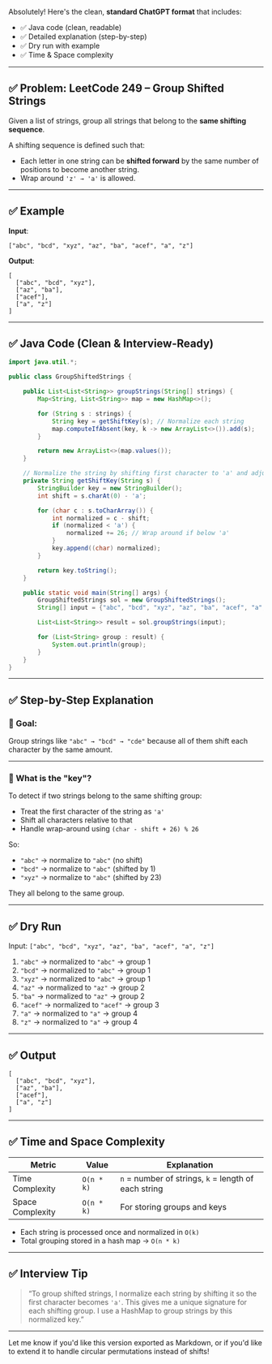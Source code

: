 Absolutely! Here's the clean, **standard ChatGPT format** that includes:

* ✅ Java code (clean, readable)
* ✅ Detailed explanation (step-by-step)
* ✅ Dry run with example
* ✅ Time & Space complexity

---

## ✅ Problem: LeetCode 249 – Group Shifted Strings

Given a list of strings, group all strings that belong to the **same shifting sequence**.

A shifting sequence is defined such that:

* Each letter in one string can be **shifted forward** by the same number of positions to become another string.
* Wrap around `'z' → 'a'` is allowed.

---

## ✅ Example

**Input**:

```
["abc", "bcd", "xyz", "az", "ba", "acef", "a", "z"]
```

**Output**:

```
[
  ["abc", "bcd", "xyz"],
  ["az", "ba"],
  ["acef"],
  ["a", "z"]
]
```

---

## ✅ Java Code (Clean & Interview-Ready)

```java
import java.util.*;

public class GroupShiftedStrings {

    public List<List<String>> groupStrings(String[] strings) {
        Map<String, List<String>> map = new HashMap<>();

        for (String s : strings) {
            String key = getShiftKey(s); // Normalize each string
            map.computeIfAbsent(key, k -> new ArrayList<>()).add(s);
        }

        return new ArrayList<>(map.values());
    }

    // Normalize the string by shifting first character to 'a' and adjusting others
    private String getShiftKey(String s) {
        StringBuilder key = new StringBuilder();
        int shift = s.charAt(0) - 'a';

        for (char c : s.toCharArray()) {
            int normalized = c - shift;
            if (normalized < 'a') {
                normalized += 26; // Wrap around if below 'a'
            }
            key.append((char) normalized);
        }

        return key.toString();
    }

    public static void main(String[] args) {
        GroupShiftedStrings sol = new GroupShiftedStrings();
        String[] input = {"abc", "bcd", "xyz", "az", "ba", "acef", "a", "z"};

        List<List<String>> result = sol.groupStrings(input);

        for (List<String> group : result) {
            System.out.println(group);
        }
    }
}
```

---

## ✅ Step-by-Step Explanation

### 🔹 Goal:

Group strings like `"abc" → "bcd" → "cde"` because all of them shift each character by the same amount.

---

### 🔹 What is the "key"?

To detect if two strings belong to the same shifting group:

* Treat the first character of the string as `'a'`
* Shift all characters relative to that
* Handle wrap-around using `(char - shift + 26) % 26`

So:

* `"abc"` → normalize to `"abc"` (no shift)
* `"bcd"` → normalize to `"abc"` (shifted by 1)
* `"xyz"` → normalize to `"abc"` (shifted by 23)

They all belong to the same group.

---

## ✅ Dry Run

Input: `["abc", "bcd", "xyz", "az", "ba", "acef", "a", "z"]`

1. `"abc"` → normalized to `"abc"` → group 1
2. `"bcd"` → normalized to `"abc"` → group 1
3. `"xyz"` → normalized to `"abc"` → group 1
4. `"az"` → normalized to `"az"` → group 2
5. `"ba"` → normalized to `"az"` → group 2
6. `"acef"` → normalized to `"acef"` → group 3
7. `"a"` → normalized to `"a"` → group 4
8. `"z"` → normalized to `"a"` → group 4

---

## ✅ Output

```
[
  ["abc", "bcd", "xyz"],
  ["az", "ba"],
  ["acef"],
  ["a", "z"]
]
```

---

## ✅ Time and Space Complexity

| Metric           | Value      | Explanation                                          |
| ---------------- | ---------- | ---------------------------------------------------- |
| Time Complexity  | `O(n * k)` | `n` = number of strings, `k` = length of each string |
| Space Complexity | `O(n * k)` | For storing groups and keys                          |

* Each string is processed once and normalized in `O(k)`
* Total grouping stored in a hash map → `O(n * k)`

---

## ✅ Interview Tip

> “To group shifted strings, I normalize each string by shifting it so the first character becomes `'a'`. This gives me a unique signature for each shifting group. I use a HashMap to group strings by this normalized key.”

---

Let me know if you'd like this version exported as Markdown, or if you'd like to extend it to handle circular permutations instead of shifts!

